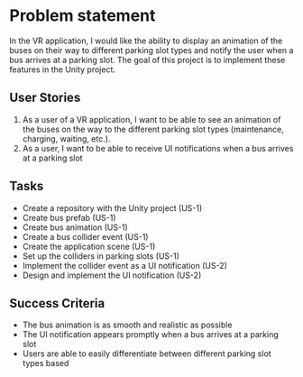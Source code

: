 # Problem statement

In the VR application, I would like the ability to display an animation of the buses on their way to different parking slot types and notify the user when a bus arrives at a parking slot. The goal of this project is to implement these features in the Unity project.

## User Stories

1. As a user of a VR application, I want to be able to see an animation of the buses on the way to the different parking slot types (maintenance, charging, waiting, etc.).
2. As a user, I want to be able to receive UI notifications when a bus arrives at a parking slot

## Tasks

- Create a repository with the Unity project (US-1)
- Create bus prefab (US-1)
- Create bus animation (US-1)
- Create a bus collider event (US-1)
- Create the application scene (US-1)
- Set up the colliders in parking slots (US-1)
- Implement the collider event as a UI notification (US-2)
- Design and implement the UI notification (US-2)

## Success Criteria

- The bus animation is as smooth and realistic as possible
- The UI notification appears promptly when a bus arrives at a parking slot
- Users are able to easily differentiate between different parking slot types based
